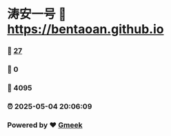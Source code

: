 # 涛安一号 :link: https://bentaoan.github.io 
### :page_facing_up: [27](https://bentaoan.github.io/tag.html) 
### :speech_balloon: 0 
### :hibiscus: 4095 
### :alarm_clock: 2025-05-04 20:06:09 
### Powered by :heart: [Gmeek](https://github.com/Meekdai/Gmeek)
